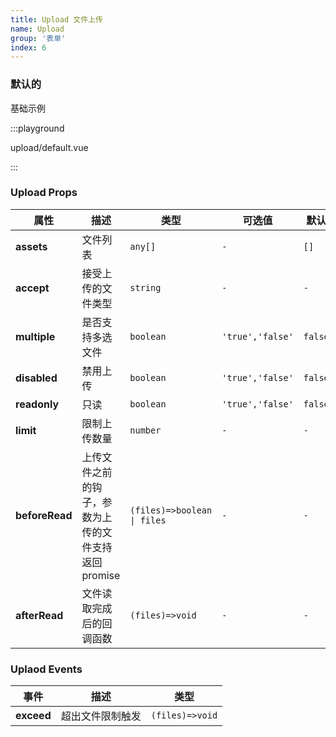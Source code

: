 ```yaml
---
title: Upload 文件上传
name: Upload
group: '表单'
index: 6
---
```


### 默认的

基础示例

:::playground

upload/default.vue

:::

### Upload Props

| 属性           | 描述                                                 | 类型                        | 可选值           | 默认    |
| -------------- | ---------------------------------------------------- | --------------------------- | ---------------- | ------- |
| **assets**     | 文件列表                                             | `any[]`                     | `-`              | `[]`    |
| **accept**     | 接受上传的文件类型                                   | `string`                    | `-`              | `-`     |
| **multiple**   | 是否支持多选文件                                     | `boolean`                   | `'true','false'` | `false` |
| **disabled**   | 禁用上传                                             | `boolean`                   | `'true','false'` | `false` |
| **readonly**   | 只读                                                 | `boolean`                   | `'true','false'` | `false` |
| **limit**      | 限制上传数量                                         | `number`                    | `-`              | `-`     |
| **beforeRead** | 上传文件之前的钩子，参数为上传的文件支持返回 promise | `(files)=>boolean \| files` | `-`              | `-`     |
| **afterRead**  | 文件读取完成后的回调函数                             | `(files)=>void`             | `-`              | `-`     |

### Uplaod Events

| 事件       | 描述             | 类型            |
| ---------- | ---------------- | --------------- |
| **exceed** | 超出文件限制触发 | `(files)=>void` |
